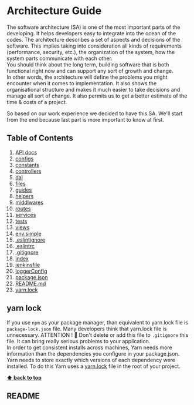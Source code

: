 # Architecture Guide

The software architecture (SA) is one of the most important parts of the developing. It helps developers easy to integrate into the ocean of the codes.
The architecture describes a set of aspects and decisions of the software. 
This implies taking into consideration all kinds of requirements (performance, security, etc.), the organization of the system, how the system parts communicate with each other.\
You should think about the long term, building software that is both functional right now and can support any sort of growth and change. \
In other words, the architecture will define the problems you might encounter when it comes to implementation. 
It also shows the organisational structure and makes it much easier to take decisions and manage all sort of change. It also permits us to get a better estimate of the time & costs of a project.

So based on our work experience we decided to have this SA. We'll start from the end because last part is more important to know at first.

## Table of Contents

  1. [API docs](#api-docs)
  1. [configs](#configs)
  1. [constants](#constants)
  1. [controllers](#controllers)
  1. [dal](#dal)
  1. [files](#files)
  1. [guides](#guides)
  1. [helpers](#helpers)
  1. [middlwares](#middlwares)
  1. [routes](#routes)
  1. [services](#services)
  1. [tests](#tests)
  1. [views](#views)
  1. [env.simple](#env.simple)
  1. [.eslintignore](#.eslintignore)
  1. [.eslintrc](#.eslintrc)
  1. [.gitignore](#.gitignore)
  1. [index](#index)
  1. [jenkinsfile](#jenkinsfile)
  1. [loggerConfig](#loggerConfig)
  1. [package.json](#package.json)
  1. [README.md](#README)
  1. [yarn.lock](#yarn-lock)
  
  
## yarn lock

   If you use `npm` as your package manager, than equivalent to yarn.lock file is `package-lock.json` file.
   Many developers think that yarn.lock file is unnecessary. ATTENTION ! :loudspeaker: Don't delete or add this file to `.gitignore` this file. It can bring really serious problems to your application.\
   In order to get consistent installs across machines, Yarn needs more information than the dependencies you configure in your package.json. Yarn needs to store exactly which versions of each dependency were installed.
   To do this Yarn uses a [yarn.lock](https://classic.yarnpkg.com/en/docs/yarn-lock/) file in the root of your project.

**[⬆ back to top](#table-of-contents)**

## README


